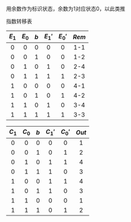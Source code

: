 用余数作为标识状态，余数为1对应状态0，以此类推

指数转移表

| $E_1$ | $E_0$ | $b$  | $E_1'$ | $E_0'$ | $Rem$ |
| :---: | :---: | :--: | :----: | :----: | :---: |
|   0   |   0   |  0   |   0    |   0    |  1-1  |
|   0   |   0   |  1   |   0    |   0    |  1-2  |
|   0   |   1   |  0   |   1    |   0    |  2-4  |
|   0   |   1   |  1   |   1    |   1    |  2-3  |
|   1   |   0   |  0   |   0    |   0    |  4-1  |
|   1   |   0   |  1   |   0    |   1    |  4-2  |
|   1   |   1   |  0   |   1    |   0    |  3-4  |
|   1   |   1   |  1   |   1    |   1    |  3-3  |

| $C_1$ | $C_0$ | $b$  | $C_1'$ | $C_0'$ | $Out$ |
| :---: | :---: | :--: | :----: | :----: | :---: |
|   0   |   0   |  0   |   0    |   0    |   1   |
|   0   |   0   |  1   |   0    |   1    |   2   |
|   0   |   1   |  0   |   1    |   1    |   4   |
|   0   |   1   |  1   |   1    |   0    |   3   |
|   1   |   0   |  0   |   1    |   1    |   4   |
|   1   |   0   |  1   |   1    |   0    |   3   |
|   1   |   1   |  0   |   0    |   0    |   1   |
|   1   |   1   |  1   |   0    |   1    |   2   |

